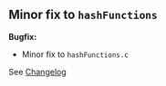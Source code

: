 ## Minor fix to `hashFunctions`

**Bugfix:**
- Minor fix to `hashFunctions.c`

See [Changelog](Changelog.md)